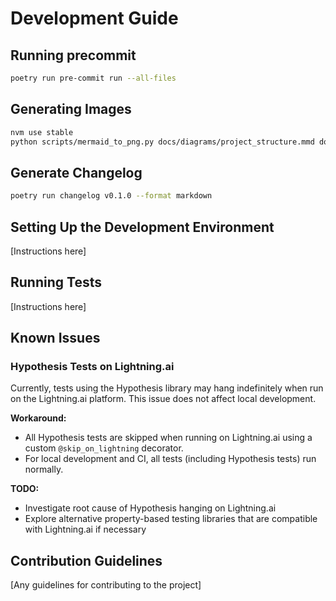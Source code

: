 # Development Guide

## Running precommit

```bash
poetry run pre-commit run --all-files
```

## Generating Images

```bash
nvm use stable
python scripts/mermaid_to_png.py docs/diagrams/project_structure.mmd docs/diagrams/project_structure.png
```

## Generate Changelog

```bash
poetry run changelog v0.1.0 --format markdown
```

## Setting Up the Development Environment

[Instructions here]

## Running Tests

[Instructions here]

## Known Issues

### Hypothesis Tests on Lightning.ai

Currently, tests using the Hypothesis library may hang indefinitely when run on the Lightning.ai platform. This issue does not affect local development.

**Workaround:**

- All Hypothesis tests are skipped when running on Lightning.ai using a custom `@skip_on_lightning` decorator.
- For local development and CI, all tests (including Hypothesis tests) run normally.

**TODO:**

- Investigate root cause of Hypothesis hanging on Lightning.ai
- Explore alternative property-based testing libraries that are compatible with Lightning.ai if necessary

## Contribution Guidelines

[Any guidelines for contributing to the project]
